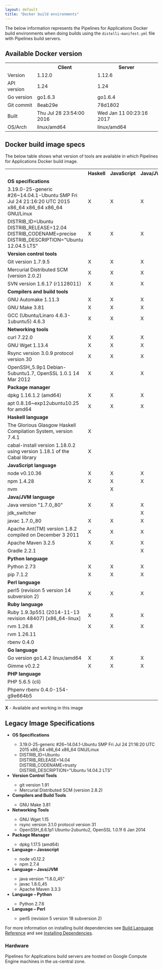 ```yaml
---
layout: default
title: "Docker build environments"
---
```


The below information represents the Pipelines for Applications Docker build environments when doing builds using the `distelli-manifest.yml` file with Pipelines build servers.

## Available Docker version

<table>
  <tr>
    <th></th>
    <th>Client</th>
    <th>Server</th>
  </tr>
  <tr>
    <td>Version</td>
    <td>1.12.0</td>
    <td>1.12.6</td>
  </tr>
  <tr>
    <td>API version</td>
    <td>1.24</td>
    <td>1.24</td>
  </tr>
  <tr>
    <td>Go version</td>
    <td>go1.6.3</td>
    <td>go1.6.4</td>
  </tr>
  <tr>
    <td>Git commit</td>
    <td>8eab29e</td>
    <td>78d1802</td>
  </tr>
  <tr>
    <td>Built</td>
    <td>Thu Jul 28 23:54:00 2016</td>
    <td>Wed Jan 11 00:23:16 2017</td>
  </tr>
  <tr>
    <td>OS/Arch</td>
    <td>linux/amd64</td>
    <td>linux/amd64</td>
  </tr>
</table>

## Docker build image specs

The below table shows what version of tools are available in which Pipelines for Applications Docker build image.

<table>
  <tr>
    <th> </th>
    <th>Haskell</th>
    <th>JavaScript</th>
    <th>Java/JVM</th>
    <th>Python</th>
    <th>Perl</th>
    <th>Ruby</th>
    <th>Go</th>
    <th>Base</th>
    <th>PHP</th>
    <th>Android</th>
    <th>Legacy</th>
  </tr>
  <tr>
    <td colspan="12"><b>OS specifications</b></td>
  </tr>
  <tr>
    <td>3.19.0-25-generic #26~14.04.1-Ubuntu SMP Fri Jul 24 21:16:20 UTC 2015 x86_64 x86_64 x86_64 GNU/Linux</td>
    <td>X</td>
    <td>X</td>
    <td>X</td>
    <td>X</td>
    <td>X</td>
    <td>X</td>
    <td>X</td>
    <td>X</td>
    <td>X</td>
    <td>X</td>
    <td></td>
  </tr>
  <tr>
    <td>DISTRIB_ID=Ubuntu<br>
DISTRIB_RELEASE=12.04<br>
DISTRIB_CODENAME=precise<br>
DISTRIB_DESCRIPTION="Ubuntu 12.04.5 LTS"</td>
    <td>X</td>
    <td>X</td>
    <td>X</td>
    <td>X</td>
    <td>X</td>
    <td>X</td>
    <td>X</td>
    <td>X</td>
    <td>X</td>
    <td>X</td>
    <td></td>
  </tr>
  <tr>
    <td colspan="12"><b>Version control tools</b></td>
  </tr>
  <tr>
    <td>Git version 1.7.9.5</td>
    <td>X</td>
    <td>X</td>
    <td>X</td>
    <td>X</td>
    <td>X</td>
    <td>X</td>
    <td>X</td>
    <td>X</td>
    <td>X</td>
    <td>X</td>
    <td></td>
  </tr>
  <tr>
    <td>Mercurial Distributed SCM (version 2.0.2)</td>
    <td>X</td>
    <td>X</td>
    <td>X</td>
    <td>X</td>
    <td>X</td>
    <td>X</td>
    <td>X</td>
    <td>X</td>
    <td>X</td>
    <td>X</td>
    <td></td>
  </tr>
  <tr>
    <td>SVN version 1.6.17 (r1128011)</td>
    <td>X</td>
    <td>X</td>
    <td>X</td>
    <td>X</td>
    <td>X</td>
    <td>X</td>
    <td>X</td>
    <td>X</td>
    <td>X</td>
    <td>X</td>
    <td></td>
  </tr>
  <tr>
    <td colspan="12"><b>Compilers and build tools</b></td>
  </tr>
  <tr>
    <td>GNU Automake 1.11.3</td>
    <td>X</td>
    <td>X</td>
    <td>X</td>
    <td>X</td>
    <td>X</td>
    <td>X</td>
    <td>X</td>
    <td>X</td>
    <td>X</td>
    <td>X</td>
    <td></td>
  </tr>
  <tr>
    <td>GNU Make 3.81</td>
    <td>X</td>
    <td>X</td>
    <td>X</td>
    <td>X</td>
    <td>X</td>
    <td>X</td>
    <td>X</td>
    <td>X</td>
    <td>X</td>
    <td>X</td>
    <td></td>
  </tr>
  <tr>
    <td>GCC (Ubuntu/Linaro 4.6.3-1ubuntu5) 4.6.3</td>
    <td>X</td>
    <td>X</td>
    <td>X</td>
    <td>X</td>
    <td>X</td>
    <td>X</td>
    <td>X</td>
    <td>X</td>
    <td>X</td>
    <td>X</td>
    <td></td>
  </tr>
  <tr>
    <td colspan="12"><b>Networking tools</b></td>
  </tr>
  <tr>
    <td>curl 7.22.0</td>
    <td>X</td>
    <td>X</td>
    <td>X</td>
    <td>X</td>
    <td>X</td>
    <td>X</td>
    <td>X</td>
    <td>X</td>
    <td>X</td>
    <td>X</td>
    <td></td>
  </tr>
  <tr>
    <td>GNU Wget 1.13.4</td>
    <td>X</td>
    <td>X</td>
    <td>X</td>
    <td>X</td>
    <td>X</td>
    <td>X</td>
    <td>X</td>
    <td>X</td>
    <td>X</td>
    <td>X</td>
    <td></td>
  </tr>
  <tr>
    <td>Rsync version 3.0.9 protocol version 30</td>
    <td>X</td>
    <td>X</td>
    <td>X</td>
    <td>X</td>
    <td>X</td>
    <td>X</td>
    <td>X</td>
    <td>X</td>
    <td>X</td>
    <td>X</td>
    <td></td>
  </tr>
  <tr>
    <td>OpenSSH_5.9p1 Debian-5ubuntu1.7, OpenSSL 1.0.1 14 Mar 2012</td>
    <td>X</td>
    <td>X</td>
    <td>X</td>
    <td>X</td>
    <td>X</td>
    <td>X</td>
    <td>X</td>
    <td>X</td>
    <td>X</td>
    <td>X</td>
    <td></td>
  </tr>
  <tr>
    <td colspan="12"><b>Package manager</b></td>
  </tr>
  <tr>
    <td>dpkg 1.16.1.2 (amd64)</td>
    <td>X</td>
    <td>X</td>
    <td>X</td>
    <td>X</td>
    <td>X</td>
    <td>X</td>
    <td>X</td>
    <td>X</td>
    <td>X</td>
    <td>X</td>
    <td></td>
  </tr>
  <tr>
    <td>apt 0.8.16~exp12ubuntu10.25 for amd64</td>
    <td>X</td>
    <td>X</td>
    <td>X</td>
    <td>X</td>
    <td>X</td>
    <td>X</td>
    <td>X</td>
    <td>X</td>
    <td>X</td>
    <td>X</td>
    <td></td>
  </tr>
  <tr>
    <td colspan="12"><b>Haskell language</b></td>
  </tr>
  <tr>
    <td>The Glorious Glasgow Haskell Compilation System, version 7.4.1</td>
    <td>X</td>
    <td></td>
    <td></td>
    <td></td>
    <td></td>
    <td></td>
    <td></td>
    <td></td>
    <td></td>
    <td></td>
    <td></td>
  </tr>
  <tr>
    <td>cabal-install version 1.18.0.2 using version 1.18.1 of the Cabal library</td>
    <td>X</td>
    <td></td>
    <td></td>
    <td></td>
    <td></td>
    <td></td>
    <td></td>
    <td></td>
    <td></td>
    <td></td>
    <td></td>
  </tr>
  <tr>
    <td colspan="12"><b>JavaScript language</b></td>
  </tr>
  <tr>
    <td>node v0.10.36</td>
    <td>X</td>
    <td>X</td>
    <td>X</td>
    <td>X</td>
    <td>X</td>
    <td>X</td>
    <td>X</td>
    <td>X</td>
    <td>X</td>
    <td>X</td>
    <td></td>
  </tr>
  <tr>
    <td>npm 1.4.28</td>
    <td>X</td>
    <td>X</td>
    <td>X</td>
    <td>X</td>
    <td>X</td>
    <td>X</td>
    <td>X</td>
    <td>X</td>
    <td>X</td>
    <td>X</td>
    <td></td>
  </tr>
  <tr>
    <td>nvm</td>
    <td></td>
    <td>X</td>
    <td></td>
    <td></td>
    <td></td>
    <td></td>
    <td></td>
    <td></td>
    <td></td>
    <td></td>
    <td></td>
  </tr>
  <tr>
    <td colspan="12"><b>Java/JVM language</b></td>
  </tr>
  <tr>
    <td>Java version "1.7.0_80"</td>
    <td>X</td>
    <td>X</td>
    <td>X</td>
    <td>X</td>
    <td>X</td>
    <td>X</td>
    <td>X</td>
    <td>X</td>
    <td>X</td>
    <td>X</td>
    <td></td>
  </tr>
  <tr>
    <td>jdk_switcher</td>
    <td></td>
    <td></td>
    <td>X</td>
    <td></td>
    <td></td>
    <td></td>
    <td></td>
    <td></td>
    <td></td>
    <td></td>
    <td></td>
  </tr>
  <tr>
    <td>javac 1.7.0_80</td>
    <td>X</td>
    <td>X</td>
    <td>X</td>
    <td>X</td>
    <td>X</td>
    <td>X</td>
    <td>X</td>
    <td>X</td>
    <td>X</td>
    <td>X</td>
    <td></td>
  </tr>
  <tr>
    <td>Apache Ant(TM) version 1.8.2 compiled on December 3 2011</td>
    <td>X</td>
    <td>X</td>
    <td>X</td>
    <td>X</td>
    <td>X</td>
    <td>X</td>
    <td>X</td>
    <td>X</td>
    <td>X</td>
    <td>X</td>
    <td></td>
  </tr>
  <tr>
    <td>Apache Maven 3.2.5</td>
    <td>X</td>
    <td>X</td>
    <td>X</td>
    <td>X</td>
    <td>X</td>
    <td>X</td>
    <td>X</td>
    <td>X</td>
    <td>X</td>
    <td>X</td>
    <td></td>
  </tr>
  <tr>
    <td>Gradle 2.2.1</td>
    <td></td>
    <td></td>
    <td>X</td>
    <td></td>
    <td></td>
    <td></td>
    <td></td>
    <td></td>
    <td></td>
    <td></td>
    <td></td>
  </tr>
  <tr>
    <td colspan="12"><b>Python language</b></td>
  </tr>
  <tr>
    <td>Python 2.73</td>
    <td>X</td>
    <td>X</td>
    <td>X</td>
    <td>X</td>
    <td>X</td>
    <td>X</td>
    <td>X</td>
    <td>X</td>
    <td>X</td>
    <td>X</td>
    <td></td>
  </tr>
  <tr>
    <td>pip 7.1.2</td>
    <td>X</td>
    <td>X</td>
    <td>X</td>
    <td>X</td>
    <td>X</td>
    <td>X</td>
    <td>X</td>
    <td>X</td>
    <td>X</td>
    <td>X</td>
    <td></td>
  </tr>
  <tr>
    <td colspan="12"><b>Perl language</b></td>
  </tr>
  <tr>
	<td>perl5 (revision 5 version 14 subversion 2)</td>
	<td>X</td>
	<td>X</td>
	<td>X</td>
	<td>X</td>
	<td>X</td>
	<td>X</td>
	<td>X</td>
	<td>X</td>
	<td>X</td>
	<td>X</td>
	<td></td>
  </tr>
  <tr>
    <td colspan="12"><b>Ruby language</b></td>
  </tr>
  <tr>
	<td>Ruby 1.9.3p551 (2014-11-13 revision 48407) [x86_64-linux]</td>
	<td>X</td>
	<td>X</td>
	<td>X</td>
	<td>X</td>
	<td>X</td>
	<td>X</td>
	<td>X</td>
	<td>X</td>
	<td>X</td>
	<td>X</td>
	<td></td>
  </tr>
  <tr>
	<td>rvm 1.26.8</td>
	<td>X</td>
	<td>X</td>
	<td>X</td>
	<td>X</td>
	<td>X</td>
	<td></td>
	<td></td>
	<td>X</td>
	<td>X</td>
	<td>X</td>
	<td></td>
  </tr>
  <tr>
	<td>rvm 1.26.11</td>
	<td></td>
	<td></td>
	<td></td>
	<td></td>
	<td></td>
	<td>X</td>
	<td>X</td>
	<td></td>
	<td></td>
	<td></td>
	<td></td>
  </tr>
  <tr>
	<td>rbenv 0.4.0</td>
	<td></td>
	<td></td>
	<td></td>
	<td></td>
	<td></td>
	<td>X</td>
	<td></td>
	<td></td>
	<td>X</td>
	<td>X</td>
	<td></td>
  </tr>
  <tr>
    <td colspan="12"><b>Go language</b></td>
  </tr>
  <tr>
	<td>Go version go1.4.2 linux/amd64</td>
	<td>X</td>
	<td>X</td>
	<td>X</td>
	<td>X</td>
	<td>X</td>
	<td>X</td>
	<td>X</td>
	<td>X</td>
	<td>X</td>
	<td>X</td>
	<td></td>
  </tr>
  <tr>
	<td>Gimme v0.2.2</td>
	<td>X</td>
	<td>X</td>
	<td>X</td>
	<td>X</td>
	<td>X</td>
	<td>X</td>
	<td>X</td>
	<td>X</td>
	<td>X</td>
	<td>X</td>
	<td></td>
  </tr>
  <tr>
    <td colspan="12"><b>PHP language</b></td>
  </tr>
  <tr>
	<td>PHP 5.6.5 (cli)</td>
	<td></td>
	<td></td>
	<td></td>
	<td></td>
	<td></td>
	<td></td>
	<td></td>
	<td></td>
	<td>X</td>
	<td></td>
	<td></td>
  </tr>
  <tr>
	<td>Phpenv rbenv 0.4.0-154-g9e664b5</td>
	<td></td>
	<td></td>
	<td></td>
	<td></td>
	<td></td>
	<td></td>
	<td></td>
	<td></td>
	<td>X</td>
	<td></td>
	<td></td>
  </tr>
</table>

<b>X</b> - Available and working in this image

## Legacy Image Specifications

<ul>
	<li><b>OS Specifications</b></li>
	<ul>
		<li>3.19.0-25-generic #26~14.04.1-Ubuntu SMP Fri Jul 24 21:16:20 UTC 2015 x86_64 x86_64 x86_64 GNU/Linux</li>
		<li>DISTRIB_ID=Ubuntu<br>
		DISTRIB_RELEASE=14.04<br>
		DISTRIB_CODENAME=trusty<br>
		DISTRIB_DESCRIPTION=&quot;Ubuntu 14.04.2 LTS&quot;</li>
	</ul>
	<li><b>Version	Control Tools</b></li>
	<ul>
		<li>git version	1.91</li>
		<li>Mercurial	Distributed SCM (version 2.8.2)</li>
	</ul>
	<li><b>Compilers and	Build Tools</b></li>
	<ul>
		<li>GNU Make 3.81</li>
	</ul>
	<li><b>Networking Tools</b></li>
	<ul>
		<li>GNU Wget 1.15</li>
		<li>rsync version 3.1.0  protocol version 31</li>
		<li>OpenSSH_6.6.1p1	Ubuntu-2ubuntu2, OpenSSL 1.0.1f 6 Jan 2014</li>
	</ul>
	<li><b>Package	Manager</b></li>
	<ul>
		<li>dpkg 1.17.5	(amd64)</li>
	</ul>
	<li><b>Language – Javascript</b></li>
	<ul>
		<li>node v0.12.2</li>
		<li>npm 2.7.4</li>
	</ul>
	<li><b>Language – Java/JVM</b></li>
	<ul>
		<li>java version &quot;1.8.0_45&quot;</li>
		<li>javac	1.8.0_45</li>
		<li>Apache Maven 3.3.3</li>
	</ul>
	<li><b>Language – Python</b></li>
	<ul>
		<li>Python 2.7.6</li>
	</ul>
	<li><b>Language – Perl</b></li>
	<ul>
		<li>perl5	(revision 5 version 18 subversion 2)</li>
	</ul>
</ul>

For more information on installing build dependencies see [Build Language Reference](./build-language.html) and see [Installing Dependencies](./manifest-dependencies.html).

<h3><a name="hardware"></a>Hardware</h3>

Pipelines for Applications build servers are hosted on Google Compute Engine machines in the us-central zone.

